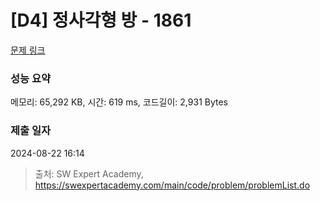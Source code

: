 # [D4] 정사각형 방 - 1861 

[문제 링크](https://swexpertacademy.com/main/code/problem/problemDetail.do?contestProbId=AV5LtJYKDzsDFAXc) 

### 성능 요약

메모리: 65,292 KB, 시간: 619 ms, 코드길이: 2,931 Bytes

### 제출 일자

2024-08-22 16:14



> 출처: SW Expert Academy, https://swexpertacademy.com/main/code/problem/problemList.do